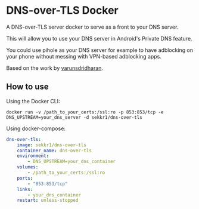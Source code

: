 # DNS-over-TLS Docker

A DNS-over-TLS server docker to serve as a front to your DNS server.

This will allow you to use your DNS server in Android's Private DNS feature.

You could use pihole as your DNS server for example to have adblocking on your phone without messing with VPN-based adblocking apps.

Based on the work by [varunsdridharan](https://github.com/varunsridharan/pi-hole-android-private-dns).

## How to use

Using the Docker CLI:

`docker run -v /path_to_your_certs:/ssl:ro -p 853:853/tcp -e DNS_UPSTREAM=your_dns_server -d sekkr1/dns-over-tls`

Using docker-compose:

```yaml
dns-over-tls:
    image: sekkr1/dns-over-tls
    container_name: dns-over-tls
    environment:
        - DNS_UPSTREAM=your_dns_container
    volumes:
        - /path_to_your_certs:/ssl:ro
    ports:
        - "853:853/tcp"
    links:
        - your_dns_container
    restart: unless-stopped
```

